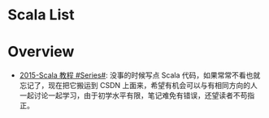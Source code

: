 # Scala List

# Overview

- [2015-Scala 教程 #Series#](https://blog.csdn.net/yuan_xw/article/details/49796183): 没事的时候写点 Scala 代码，如果常常不看也就忘记了，现在把它搬运到 CSDN 上面来，希望有机会可以与有相同方向的人一起讨论一起学习，由于初学水平有限，笔记难免有错误，还望读者不苟指正。
